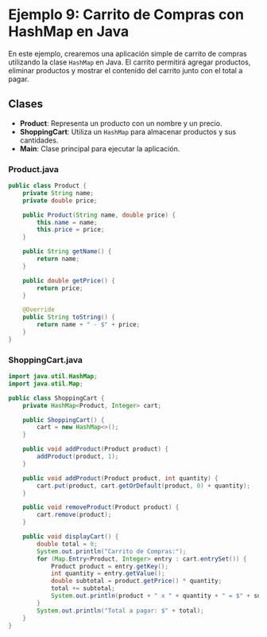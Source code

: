 # Ejemplo 9: Carrito de Compras con HashMap en Java

En este ejemplo, crearemos una aplicación simple de carrito de compras utilizando la clase `HashMap` en Java. El carrito
permitirá agregar productos, eliminar productos y mostrar el contenido del carrito junto con el total a pagar.

## Clases

- **Product**: Representa un producto con un nombre y un precio.
- **ShoppingCart**: Utiliza un `HashMap` para almacenar productos y sus cantidades.
- **Main**: Clase principal para ejecutar la aplicación.

### Product.java

```java
public class Product {
    private String name;
    private double price;

    public Product(String name, double price) {
        this.name = name;
        this.price = price;
    }

    public String getName() {
        return name;
    }

    public double getPrice() {
        return price;
    }

    @Override
    public String toString() {
        return name + " - $" + price;
    }
}
```

### ShoppingCart.java

```java
import java.util.HashMap;
import java.util.Map;

public class ShoppingCart {
    private HashMap<Product, Integer> cart;

    public ShoppingCart() {
        cart = new HashMap<>();
    }

    public void addProduct(Product product) {
        addProduct(product, 1);
    }

    public void addProduct(Product product, int quantity) {
        cart.put(product, cart.getOrDefault(product, 0) + quantity);
    }

    public void removeProduct(Product product) {
        cart.remove(product);
    }

    public void displayCart() {
        double total = 0;
        System.out.println("Carrito de Compras:");
        for (Map.Entry<Product, Integer> entry : cart.entrySet()) {
            Product product = entry.getKey();
            int quantity = entry.getValue();
            double subtotal = product.getPrice() * quantity;
            total += subtotal;
            System.out.println(product + " x " + quantity + " = $" + subtotal);
        }
        System.out.println("Total a pagar: $" + total);
    }
}
```